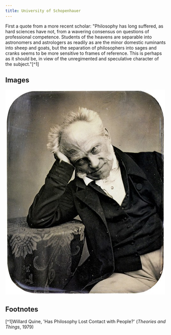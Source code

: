 ```yaml
---
title: University of Schopenhauer
---
```


First a quote from a more recent scholar: "Philosophy has long suffered, as hard
sciences have not, from a wavering consensus on questions of professional
competence. Students of the heavens are separable into astronomers and
astrologers as readily as are the minor domestic ruminants into sheep and goats,
but the separation of philosophers into sages and cranks seems to be more
sensitive to frames of reference. This is perhaps as it should be, in view of
the unregimented and speculative character of the subject."[^1]

[^]:  

Images
------

![](../images/schopenhauer1.jpg)

Footnotes
---------

[^1]Willard Quine, 'Has Philosophy Lost Contact with People?' (*Theories and
Things*, 1979)

